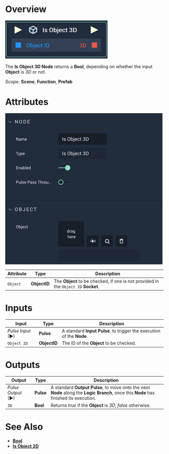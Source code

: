 # Overview

![The Is Object 3D Node.](../../../.gitbook/assets/isobject3dnode.png)

The **Is Object 3D Node** returns a **Bool**, depending on whether the input **Object** is *3D* or not. 

*Scope*: **Scene**, **Function**, **Prefab**

# Attributes

![The Is Object 3D Node Attributes.](../../../.gitbook/assets/isobject3dattributes.png)

|Attribute|Type|Description|
|---|---|---|
|`Object`|**ObjectID**| The **Object** to be checked, if one is not provided in the `Object ID` **Socket**. |

# Inputs

|Input|Type|Description|
|---|---|---|
|*Pulse Input* (►)|**Pulse**|A standard **Input Pulse**, to trigger the execution of the **Node**.|
| `Object ID` | **ObjectID** | The ID of the **Object** to be checked.|

# Outputs

|Output|Type|Description|
|---|---|---|
|*Pulse Output* (►)|**Pulse**|A standard **Output Pulse**, to move onto the next **Node** along the **Logic Branch**, once this **Node** has finished its execution.|
|`3D`|**Bool**|Returns *true* if the **Object** is *3D*, *false* otherwise.| 

# See Also

* [**Bool**](../../../objects-and-types/data-types/bool.md)
* [**Is Object 2D**](is-object-2d.md)

